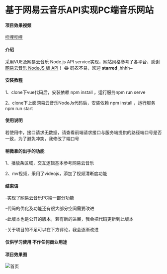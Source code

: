 # 基于网易云音乐API实现PC端音乐网站
#### 项目效果视频
[哔哩哔哩](https://www.bilibili.com/video/BV1rA411s7oE/)

#### 介绍
采用VUE及网易云音乐 Node.js API service实现，网站风格参考了各平台，感谢[网易云音乐 NodeJS 版 API](https://binaryify.github.io/NeteaseCloudMusicApi/#/)！
:joy:  码农不易，欢迎 **starred** ,hhhh~


#### 安装教程
1、clone下vue代码后，安装依赖 npm install ，运行服务npm run serve 

2、clone下上面网易云音乐NodeJs代码后，安装依赖 npm install ，运行服务npm run start

#### 使用说明
若使用中，接口请求无数据，请查看前端请求接口与服务端提供的路径端口号是否一致，为了避免冲突，我修改了端口号

#### 稍微拿的出手的功能
1、播放条区域，交互逻辑基本参考网易云音乐

2、mv视频，采用了videojs，添加了视频清晰度功能

#### 结束语
-实现了网易云音乐PC端一部分功能

-代码的优化及功能还有很大部分空间需要改进

-此版本也是公开的版本，若有新的进展，我会把代码更新到此版本

-关于项目的不足可以在下方评论，我会逐渐改进

#### 仅供学习使用 不作任何商业用途

#### 项目效果图

![首页](https://images.gitee.com/uploads/images/2020/1224/163430_c2da37db_5120464.jpeg "QQ截图20201224152145.jpg")

